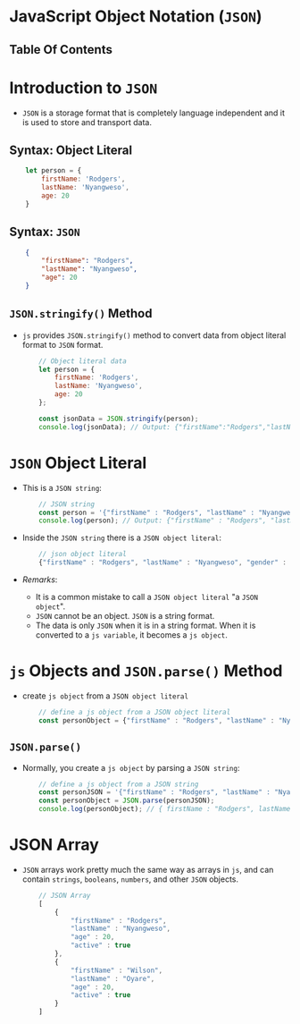 # JavaScript Object Notation (`JSON`)

## Table Of Contents

# Introduction to `JSON`
* `JSON` is a storage format that is completely language independent and it is used to store and transport data.

## Syntax: Object Literal
```js
    let person = {
        firstName: 'Rodgers',
        lastName: 'Nyangweso',
        age: 20
    }
```

## Syntax: `JSON`
```json
    {
        "firstName": "Rodgers",
        "lastName": "Nyangweso",
        "age": 20
    }
```

## `JSON.stringify()` Method
* `js` provides `JSON.stringify()` method to convert data from object literal format to `JSON` format.

    ```js
        // Object literal data
        let person = {
            firstName: 'Rodgers',
            lastName: 'Nyangweso',
            age: 20
        };

        const jsonData = JSON.stringify(person);
        console.log(jsonData); // Output: {"firstName":"Rodgers","lastName":"Nyangweso","age":20}
    ```

# `JSON` Object Literal
* This is a `JSON string`:

    ```js
        // JSON string
        const person = '{"firstName" : "Rodgers", "lastName" : "Nyangweso", "gender" : "male", "age" : 20}'
        console.log(person); // Output: {"firstName" : "Rodgers", "lastName" : "Nyangweso", "gender" : "male", "age" : 20} 
    ```
* Inside the `JSON string` there is a `JSON object literal`:

    ```js
        // json object literal
        {"firstName" : "Rodgers", "lastName" : "Nyangweso", "gender" : "male", "age" : 20}
    ```
* _Remarks_:
  * It is a common mistake to call a `JSON object literal` "a `JSON object`".
  * `JSON` cannot be an object. `JSON` is a string format.
  * The data is only `JSON` when it is in a string format. When it is converted to a `js variable`, it becomes a `js object`.

# `js` Objects and `JSON.parse()` Method
* create `js object` from a `JSON object literal`

    ```js
        // define a js object from a JSON object literal
        const personObject = {"firstName" : "Rodgers", "lastName" : "Nyangweso", "gender" : "male", "age" : 20}; // Output: 
    ```
## `JSON.parse()`
* Normally, you create a `js object` by parsing a `JSON string`:

    ```js
        // define a js object from a JSON string
        const personJSON = '{"firstName" : "Rodgers", "lastName" : "Nyangweso", "gender" : "male", "age" : 20}'
        const personObject = JSON.parse(personJSON);
        console.log(personObject); // { firstName : "Rodgers", lastName : "Nyangweso", gender: "male", age: 20}
    ```


# JSON Array
* `JSON` arrays work pretty much the same way as arrays in `js`, and can contain `strings`, `booleans`, `numbers`, and other `JSON` objects.

    ```js
        // JSON Array
        [
            {
                "firstName" : "Rodgers",
                "lastName" : "Nyangweso",
                "age" : 20,
                "active" : true
            },
            {
                "firstName" : "Wilson",
                "lastName" : "Oyare",
                "age" : 20,
                "active" : true
            }
        ]
    ```